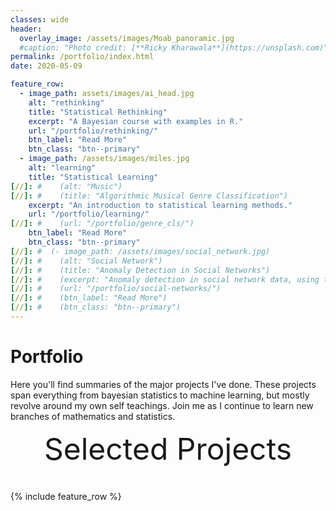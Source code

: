 ```yaml
---
classes: wide
header:
  overlay_image: /assets/images/Moab_panoramic.jpg
  #caption: "Photo credit: [**Ricky Kharawala**](https://unsplash.com)"
permalink: /portfolio/index.html
date: 2020-05-09

feature_row:
  - image_path: assets/images/ai_head.jpg
    alt: "rethinking"
    title: "Statistical Rethinking"
    excerpt: "A Bayesian course with examples in R."
    url: "/portfolio/rethinking/"
    btn_label: "Read More"
    btn_class: "btn--primary"	
  - image_path: /assets/images/miles.jpg
    alt: "learning"
    title: "Statistical Learning"
[//]: #    (alt: "Music")
[//]: #    (title: "Algorithmic Musical Genre Classification")
    excerpt: "An introduction to statistical learning methods."
    url: "/portfolio/learning/"
[//]: #    (url: "/portfolio/genre_cls/")
    btn_label: "Read More"
    btn_class: "btn--primary"	
[//]: #  (- image_path: /assets/images/social_network.jpg)
[//]: #    (alt: "Social Network")
[//]: #    (title: "Anomaly Detection in Social Networks")
[//]: #    (excerpt: "Anomaly detection in social network data, using the graph resistance.")
[//]: #    (url: "/portfolio/social-networks/")
[//]: #    (btn_label: "Read More")
[//]: #    (btn_class: "btn--primary")
---
```


# Portfolio

Here you'll find summaries of the major projects I've done. These projects span everything
from bayesian statistics to machine learning, but mostly revolve around my own self teachings.
Join me as I continue to learn new branches of mathematics and statistics.

<div style="margin-bottom:1cm" align="center"><font size="55">Selected Projects</font></div>

{% include feature_row %}

<!------------------------------- FOOTER --------------------------------->

[1]: /assets/docs/Resume_2020.pdf

[2]: mailto:mitchellaaronjoseph@gmail.com

